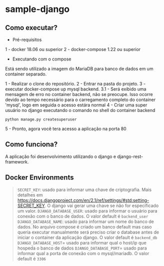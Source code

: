 # sample-django

Como executar?
------

- Pré-requisitos

1 - docker 18.06 ou superior
2 - docker-compose 1.22 ou superior

- Executando com o compose

Está sendo utilizado a imagem do MariaDB para banco de dados em um container separado. 

1 - Realizar o clone do repositório.
2 - Entrar na pasta do projeto.
3 - executar docker-compose up mysql backend.
3.1 - Será exibido uma mensagem de erro no container backend, não se preocupe. Isso ocorre devido ao tempo necessário para o carregamento completo do container 'mysql', logo em seguida o acesso estára normal
4 - Criar uma super usuário no django executando o comando no shell do container backend
    
    python manage.py createsuperuser

5 - Pronto, agora você tera acesso a aplicação na porta 80

Como funciona?
------

A aplicação foi desenvolvimento utilizando o django e django-rest-framework.

Docker Environments
------

>`SECRET_KEY`: usado para informar uma chave de criptografia. Mais detalhes em https://docs.djangoproject.com/en/2.1/ref/settings/#std:setting-SECRET_KEY. O django vai gerar uma chave se não for especificado um valor.
> `DJANGO_DATABASE_USER`: usado para informar o usuário para conexão com o banco de dados. O valor default é `backend_user`
> `DJANGO_DATABASE_NAME`: usado para informar um nome do banco de dados. No arquivo compose é criado um banco default mas caso queria executar manualmente será preciso criar o database antes de iniciar o container da aplicação django. O valor default é `backend_db`
> `DJANGO_DATABASE_HOST`= usado para informar qual o host/ip que hospeda o banco de dados
> `DJANGO_DATABASE_PORT`= usado para informar qual a porta de conexão com o mysql/mariadb. O valor default é `3306`
